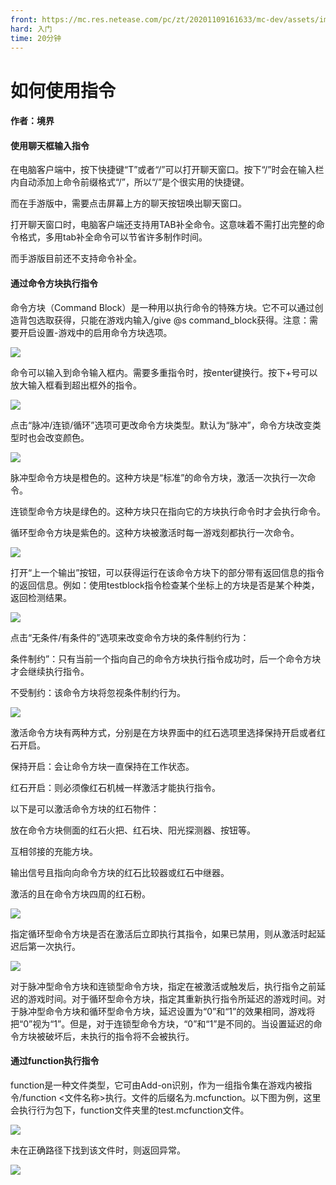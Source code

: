 ```yaml
---
front: https://mc.res.netease.com/pc/zt/20201109161633/mc-dev/assets/img/2_1.d438c68d.png
hard: 入门
time: 20分钟
---
```


# 如何使用指令

#### 作者：境界



#### 使用聊天框输入指令

在电脑客户端中，按下快捷键“T”或者“/”可以打开聊天窗口。按下“/”时会在输入栏内自动添加上命令前缀格式“/”，所以“/”是个很实用的快捷键。


而在手游版中，需要点击屏幕上方的聊天按钮唤出聊天窗口。


打开聊天窗口时，电脑客户端还支持用TAB补全命令。这意味着不需打出完整的命令格式，多用tab补全命令可以节省许多制作时间。

而手游版目前还不支持命令补全。



#### 通过命令方块执行指令

命令方块（Command Block）是一种用以执行命令的特殊方块。它不可以通过创造背包选取获得，只能在游戏内输入/give @s command_block获得。注意：需要开启设置-游戏中的启用命令方块选项。



![](./images/2_1.png)

命令可以输入到命令输入框内。需要多重指令时，按enter键换行。按下+号可以放大输入框看到超出框外的指令。

![](./images/2_2.png)

点击“脉冲/连锁/循环”选项可更改命令方块类型。默认为“脉冲”，命令方块改变类型时也会改变颜色。



![](./images/2_3.png)

脉冲型命令方块是橙色的。这种方块是“标准”的命令方块，激活一次执行一次命令。

连锁型命令方块是绿色的。这种方块只在指向它的方块执行命令时才会执行命令。

循环型命令方块是紫色的。这种方块被激活时每一游戏刻都执行一次命令。



![](./images/2_4.png)

打开“上一个输出”按钮，可以获得运行在该命令方块下的部分带有返回信息的指令的返回信息。例如：使用testblock指令检查某个坐标上的方块是否是某个种类，返回检测结果。



![](./images/2_5.png)

点击“无条件/有条件的”选项来改变命令方块的条件制约行为：

条件制约”：只有当前一个指向自己的命令方块执行指令成功时，后一个命令方块才会继续执行指令。

不受制约：该命令方块将忽视条件制约行为。



![](./images/2_6.png)

激活命令方块有两种方式，分别是在方块界面中的红石选项里选择保持开启或者红石开启。

保持开启：会让命令方块一直保持在工作状态。

红石开启：则必须像红石机械一样激活才能执行指令。



以下是可以激活命令方块的红石物件：

放在命令方块侧面的红石火把、红石块、阳光探测器、按钮等。

互相邻接的充能方块。

输出信号且指向向命令方块的红石比较器或红石中继器。

激活的且在命令方块四周的红石粉。

![](./images/2_7.png)

指定循环型命令方块是否在激活后立即执行其指令，如果已禁用，则从激活时起延迟后第一次执行。



![](./images/2_8.png)

对于脉冲型命令方块和连锁型命令方块，指定在被激活或触发后，执行指令之前延迟的游戏时间。对于循环型命令方块，指定其重新执行指令所延迟的游戏时间。对于脉冲型命令方块和循环型命令方块，延迟设置为“0”和“1”的效果相同，游戏将把“0”视为“1”。但是，对于连锁型命令方块，“0”和“1”是不同的。当设置延迟的命令方块被破坏后，未执行的指令将不会被执行。



#### 通过function执行指令

function是一种文件类型，它可由Add-on识别，作为一组指令集在游戏内被指令/function <文件名称>执行。文件的后缀名为.mcfunction。以下图为例，这里会执行行为包下，function文件夹里的test.mcfunction文件。

![](./images/2_9.png)



未在正确路径下找到该文件时，则返回异常。

![](./images/2_10.png)

